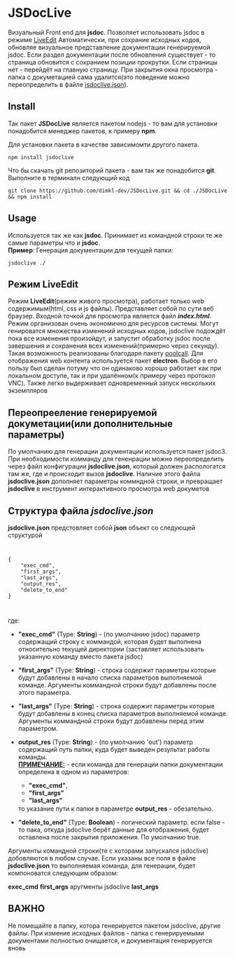  # JSDocLive #
Визуальный  Front end для **jsdoc**. Позволяет использовать jsdoc в режиме 
<a href="#LiveEdit">LiveEdit</a> Автоматически, при сохрание исходных кодов, обновляе  визуальное представление документации генерируемой jsdoc. Если раздел документации после обновления существует - то страница обновится с сохранием позиции прокрутки. Если страницы нет - перейдёт на главную страницу. При закрытия окна просмотра - папка с докуметацией сама удалится(это поведение можно переопределить в файле <a href="#jsdoclive.json">jsdoclive.json</a>).

 ## Install ##
Так пакет **JSDocLive** является пакетом nodejs - то вам для установки понадобится менеджер пакетов, к примеру **npm**.<br>

Для установки пакета в качестве зависимомти другого пакета.

    npm install jsdoclive

Что бы скачать git репозиторий пакета - вам так же понадобится   **git**. Выполните в терминалн следующий код 

    git clone https://github.com/dimkl-dev/JSDocLive.git && cd ./JSDocLive && npm install

 ## Usage ##
 Используется так же как **jsdoc**. Принимает из командной строки те же 
 самые параметры что и **jsdoc**.<br>**Пример**: Генерация документации для текущей папки:
    
    jsdoclive ./

## <span id="LiveEdit">Режим LiveEdit</span>
Режим **LiveEdit**(режим живого просмотра), работает только web содержимым(html, css и js файлы). Представляет собой по сути веб браузер. Входной точкой для просмотра является файл ***index.html***. Режим организован очень экономично для ресурсов системы. Могут генироватся множества изменений исходных кодов, jsdoclive подождёт пока все изменения произойдут, и запустит обработку jsdoc после завершения и сохранения всех изменений(примерно через секунду). 
Такая возможность реализованы благодаря пакету [poolcall](https://www.npmjs.com/package/poolcall). Для отображения web  контента используется пакет **electron**. Выбор в его пользу был сделан потуму что он одинаково хорошо работает как при локальном доступе, так и при удалённом(к примеру через протокол VNC). Также легко выдерживает одновременный запуск нескольких экземпляров

## Переопрееление генерируемой докуметации(или дополнительные параметры) ##
По умолчанию для генерации документации используется пакет jsdoc3. При необходимости комманду для гененрации можно переопределить через файл конфигурации **jsdoclive.json**, который должен распологатся там же, где и происходит вызов **jsdoclive**. Наличие этого файла **jsdoclive.json** дополняет параметры коммндной строки, и превращает **jsdoclive** в инструмент интерактивного просмотра web докуметов

## <span id='jsdoclive.json'>Структура файла ***jsdoclive.json***</span> ##
**jsdoclive.json** предстовляет собой **json** объект со следующей структурой <br>
<code>
<pre>
{
    "exec_cmd",
    "first_args",
    "last_args",    
    "output_res",    
    "delete_to_end"
}
</pre>
</code>
где:<br>

* **"exec_cmd"** (Type: **String**) - (по умолчанию jsdoc) параметр содержащий строку с коммандой, которая будет выполнена относительно текущей директории (заставляет использовать указанную команду вместо пакета jsdoc)

* **"first_args"** (Type: **String**) - строка содержит параметры  которые будут добавлены в начало списка параметров  выполняемой команде. Аргументы коммандной строки будут добавлены после этого параметра.

* **"last_args"** (Type: **String**) - строка содержит параметры  которые будут добавлены в конец списка параметров  выполняемой команде. Аргументы коммандной строки будут добавлены перед этим параметром. 

* **output_res** (Type: **String**) - (по умолчанию 'out') параметр содержащий путь папки, куда будет выведен результат работы команды.<br>
<u>**ПРИМЕЧАНИЕ:**</u> - если команда для генерации папки документации определена в одном из параметров: 
    - **"exec_cmd"**,
    - **"first_args"**
    - **"last_args"**
    
    <span style="margin-top: -12px; display: block;">
    
    то указание пути к папки в параметре **output_res** - обезательно.
    
    </span>

* **"delete_to_end"** (Type: **Boolean**) - логический параметр. если false - то пака, откуда jsdoclive берёт данные для отображения, будет оставлена после закрытия приложения. По умолчанию true.


Аргументы командной строки(те с которами запускался jsdoclive)  добовляются в любом случае. Если указаны все поля в файле **jsdoclive.json** то выполняемая команда, для генерации, будет компоноватся следующим образом:
<br>

**exec_cmd** **first_args** аругменты jsdoclive **last_args** 


## ВАЖНО
Не помещайте в папку, котора генерируется пакетом jsdoclive, другие файлы. При измение исходных файлов - папка с генерируемыми документами полностью очищается, и документация генерируется вновь
